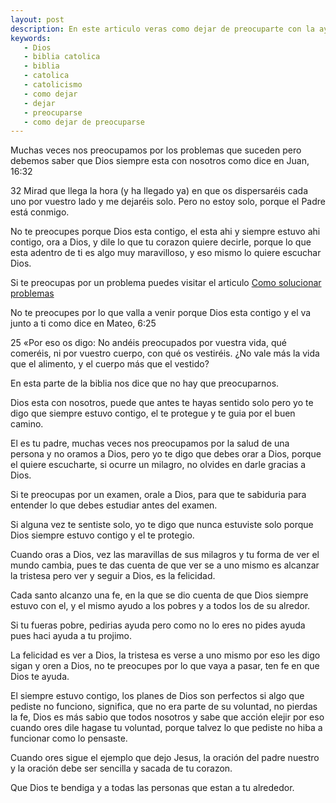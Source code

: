 ```yaml
---
layout: post
description: En este articulo veras como dejar de preocuparte con la ayuda de Dios, ya que no te debes preocupar porque Dios esta con nosotros
keywords:
   - Dios
   - biblia catolica
   - biblia
   - catolica
   - catolicismo
   - como dejar
   - dejar
   - preocuparse
   - como dejar de preocuparse
---
```


Muchas veces nos preocupamos por los problemas que suceden pero
debemos saber que Dios siempre esta con nosotros como dice en Juan, 16:32 

32 Mirad que llega la hora (y ha llegado ya) en que os dispersaréis cada uno por vuestro lado y me dejaréis solo. Pero no estoy solo, porque el Padre está conmigo.

No te preocupes porque Dios esta contigo, el esta ahi y siempre estuvo ahi contigo, ora a Dios, y dile lo que 
tu corazon quiere decirle, porque lo que esta adentro de ti es algo muy maravilloso, y eso mismo lo quiere escuchar Dios.

Si te preocupas por un problema puedes visitar el articulo [Como solucionar problemas](https://dylan14567.github.io/2021/05/03/Como-solucionar-problemas.html)

No te preocupes por lo que valla a venir porque Dios esta contigo y el va junto a ti como dice en Mateo, 6:25

25 «Por eso os digo: No andéis preocupados por vuestra vida, qué comeréis, ni por vuestro cuerpo, con qué os vestiréis. ¿No vale más la vida que el alimento, y el cuerpo más que el vestido?

En esta parte de la biblia nos dice que no hay que preocuparnos.

Dios esta con nosotros, puede que antes te hayas sentido solo pero yo te digo que siempre estuvo contigo, el te protegue y te guia por el buen camino.

El es tu padre, muchas veces nos preocupamos por la salud de una persona y no oramos a Dios, pero yo te digo que debes orar a Dios, porque el quiere escucharte, si ocurre un milagro, no olvides en darle gracias a Dios.

Si te preocupas por un examen, orale a Dios, para que te sabiduria para entender lo que debes estudiar antes del examen.

Si alguna vez te sentiste solo, yo te digo que nunca estuviste solo porque Dios siempre estuvo contigo y el te protegio.

Cuando oras a Dios, vez las maravillas de sus milagros y tu forma de ver el mundo cambia, pues te das cuenta de que ver se a uno mismo es alcanzar la tristesa pero ver y seguir a Dios, es la felicidad.

Cada santo alcanzo una fe, en la que se dio cuenta de que Dios siempre estuvo con el, y el mismo ayudo a los pobres y a todos los de su alredor.

Si tu fueras pobre, pedirias ayuda pero como no lo eres no pides ayuda pues haci ayuda a tu projimo.

La felicidad es ver a Dios, la tristesa es verse a uno mismo por eso les digo sigan y oren a Dios, no te preocupes por lo que vaya a pasar, ten fe en que Dios te ayuda.

El siempre estuvo contigo, los planes de Dios son perfectos si algo que pediste no funciono, significa, que no era parte de su voluntad, no pierdas la fe, Dios es más sabio que todos nosotros y sabe
que acción elejir por eso cuando ores dile hagase tu voluntad, porque talvez lo que pediste no hiba a funcionar como lo pensaste.

Cuando ores sigue el ejemplo que dejo Jesus, la oración del padre nuestro y la oración debe ser sencilla y sacada de tu corazon.

Que Dios te bendiga y a todas las personas que estan a tu alrededor.
